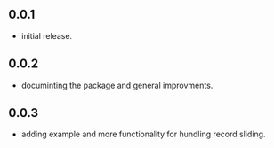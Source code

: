 ## 0.0.1

* initial release.
## 0.0.2

* documinting the package and general improvments.
## 0.0.3

* adding example and more functionality for hundling record sliding.
